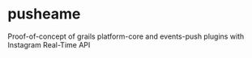 pusheame
========

Proof-of-concept of grails platform-core and events-push plugins with Instagram Real-Time API
